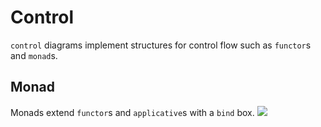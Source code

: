 # Control

`control` diagrams implement structures for control flow such as `functor`s and `monad`s.

## Monad
Monads extend `functor`s and `applicative`s with a `bind` box.
![](monad.jpg)
